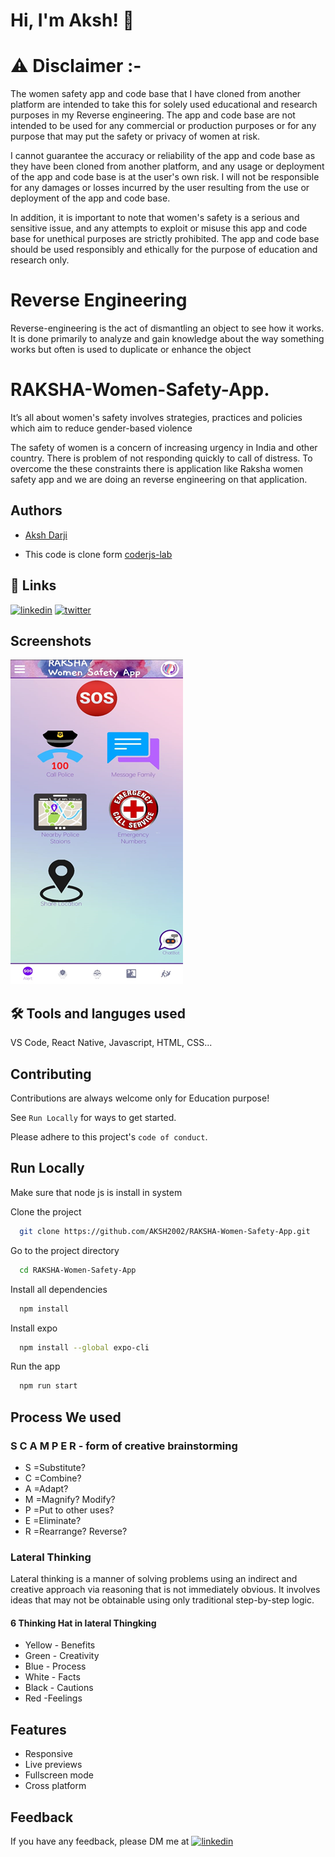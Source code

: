 
# Hi, I'm Aksh! 👋

# ⚠️ Disclaimer :- 
The women safety app and code base that I have cloned from another platform are intended to take this for solely used educational and research purposes in my Reverse engineering. The app and code base are not
intended to be used for any commercial or production purposes or for any purpose that may put the safety or privacy of women at risk. 

I cannot guarantee the accuracy or reliability of the app and code base as they have been
cloned from another platform, and any usage or deployment of the app and code base is at
the user's own risk. I will not be responsible for any damages or losses incurred by the user
resulting from the use or deployment of the app and code base.

In addition, it is important to note that women's safety is a serious and sensitive issue, and
any attempts to exploit or misuse this app and code base for unethical purposes are strictly
prohibited. The app and code base should be used responsibly and ethically for the purpose
of education and research only. 

# Reverse Engineering

Reverse-engineering is the act of dismantling an object to see how it works. It is done primarily to analyze and gain knowledge about the way something works but often is used to duplicate or enhance the object


# RAKSHA-Women-Safety-App.

It’s all about women's safety involves strategies, practices and policies which aim to reduce gender-based violence

The safety of women is a concern of increasing urgency in India and other country. There is problem of not responding quickly to call of distress. To overcome the these constraints there is application like Raksha women safety app and we are doing an reverse engineering on that application. 




## Authors

- [Aksh Darji](https://github.com/aksh2002)

- This code is clone form [coderjs-lab](https://github.com/coderjs-lab)
## 🔗 Links
[![linkedin](https://img.shields.io/badge/linkedin-0A66C2?style=for-the-badge&logo=linkedin&logoColor=white)](https://linkedin.com/in/aksh-darji-127316210)
[![twitter](https://img.shields.io/badge/twitter-1DA1F2?style=for-the-badge&logo=twitter&logoColor=white)](https://twitter.com/akshdarji_135)


## Screenshots

![App Screenshot](https://github.com/AKSH2002/RAKSHA-Women-Safety-App/blob/master/Home%20Screen.png?raw=true)


## 🛠 Tools and languges used
VS Code, React Native, Javascript, HTML, CSS...


## Contributing

Contributions are always welcome only for Education purpose!

See `Run Locally` for ways to get started.

Please adhere to this project's `code of conduct`.


## Run Locally
Make sure that node js is install in system 

Clone the project

```bash
  git clone https://github.com/AKSH2002/RAKSHA-Women-Safety-App.git
```

Go to the project directory

```bash
  cd RAKSHA-Women-Safety-App
```

Install all dependencies

```bash
  npm install
```

Install expo 

```bash
  npm install --global expo-cli
```

Run the app 

```bash
  npm run start
```
## Process We used

### S C A M P E R - form of creative brainstorming

- S =Substitute?
- C =Combine?	
- A =Adapt?
- M =Magnify? Modify?
- P =Put to other uses?
- E =Eliminate?
- R =Rearrange? Reverse?
 
### Lateral Thinking

Lateral thinking is a manner of solving problems using an indirect and creative approach via reasoning that is not immediately obvious. It involves ideas that may not be obtainable using only traditional step-by-step logic.
 
#### 6 Thinking Hat in lateral Thingking
- Yellow - Benefits
- Green - Creativity
- Blue - Process
- White - Facts
- Black - Cautions
- Red -Feelings



## Features
- Responsive
- Live previews
- Fullscreen mode
- Cross platform


## Feedback

If you have any feedback, please DM me at [![linkedin](https://img.shields.io/badge/linkedin-0A66C2?style=for-the-badge&logo=linkedin&logoColor=white)](https://linkedin.com/in/aksh-darji-127316210)

